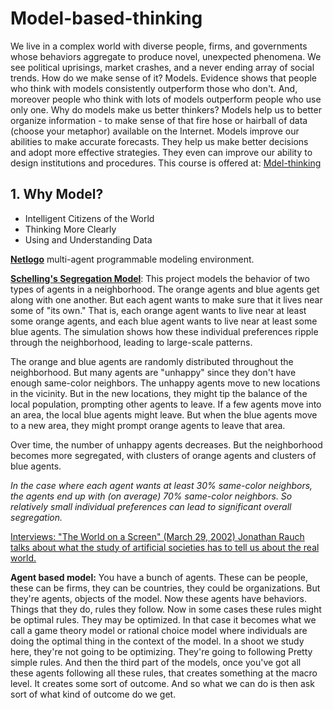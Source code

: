 # Model-based-thinking
We live in a complex world with diverse people, firms, and governments whose behaviors aggregate to produce novel, unexpected phenomena. We see political uprisings, market crashes, and a never ending array of social trends. How do we make sense of it? Models. Evidence shows that people who think with models consistently outperform those who don't. And, moreover people who think with lots of models outperform people who use only one. Why do models make us better thinkers? Models help us to better organize information - to make sense of that fire hose or hairball of data (choose your metaphor) available on the Internet. Models improve our abilities to make accurate forecasts. They help us make better decisions and adopt more effective strategies. They even can improve our ability to design institutions and procedures. This course is offered at: [Mdel-thinking](https://www.coursera.org/learn/model-thinking)

## 1. Why Model?
- Intelligent Citizens of the World
- Thinking More Clearly
- Using and Understanding Data

[**Netlogo**](https://ccl.northwestern.edu/netlogo/) multi-agent programmable modeling environment.

[**Schelling's Segregation Model**](https://ccl.northwestern.edu/netlogo/models/Segregation): This project models the behavior of two types of agents in a neighborhood. The orange agents and blue agents get along with one another. But each agent wants to make sure that it lives near some of "its own." That is, each orange agent wants to live near at least some orange agents, and each blue agent wants to live near at least some blue agents. The simulation shows how these individual preferences ripple through the neighborhood, leading to large-scale patterns. 

The orange and blue agents are randomly distributed throughout the neighborhood. But many agents are "unhappy" since they don't have enough same-color neighbors. The unhappy agents move to new locations in the vicinity. But in the new locations, they might tip the balance of the local population, prompting other agents to leave. If a few agents move into an area, the local blue agents might leave. But when the blue agents move to a new area, they might prompt orange agents to leave that area.

Over time, the number of unhappy agents decreases. But the neighborhood becomes more segregated, with clusters of orange agents and clusters of blue agents.

*In the case where each agent wants at least 30% same-color neighbors, the agents end up with (on average) 70% same-color neighbors. So relatively small individual preferences can lead to significant overall segregation.*

[Interviews: "The World on a Screen" (March 29, 2002) Jonathan Rauch talks about what the study of artificial societies has to tell us about the real world.](https://www.theatlantic.com/magazine/archive/2002/04/seeing-around-corners/302471/)

**Agent based model:** You have a bunch of agents. These can be people, these can be firms, they can be countries, they could be organizations. But they're agents, objects of the model. Now these agents have behaviors. Things that they do, rules they follow. Now in some cases these rules might be optimal rules. They may be optimized. In that case it becomes what we call a game theory model or rational choice model where individuals are doing the optimal thing in the context of the model. In a shoot we study here, they're not going to be optimizing. They're going to following Pretty simple rules. And then the third part of the models, once you've got all these agents following all these rules, that creates something at the macro level. It creates some sort of outcome. And so what we can do is then ask sort of what kind of outcome do we get. 

